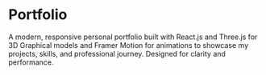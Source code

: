 # Portfolio
A modern, responsive personal portfolio built with React.js and Three.js for 3D Graphical models and Framer Motion for animations to showcase my projects, skills, and professional journey. Designed for clarity and performance.
